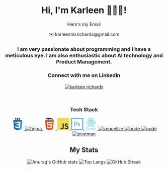 <h1 align="center">Hi, I'm Karleen 🙋🏾‍♀️!</h1>
<p align="center">Hers's my Email</p>
<p align="center">✉️ karleenmsrichards@gmail.com</p>
<h3 align="center">I am very passionate about programming and I have a meticulous eye. I am also enthusiastic about AI technology and Product Management.</h3>

<h3 align="center">Connect with me on LinkedIn</h3>
<p align="center">
<a href="https://www.linkedin.com/in/karleen-ms-richards/" target="blank"><img align="center" src="https://raw.githubusercontent.com/rahuldkjain/github-profile-readme-generator/master/src/images/icons/Social/linked-in-alt.svg" alt="karleen richards" height="30" width="40" /></a>
</p>

<div id="header" align="center">
  <img src="https://komarev.com/ghpvc/?username=karleenmsrichards&style=flat-square&color=green" alt=""/>
</div>

<h3 align="center">Tech Stack</h3>
<p align="center"> <a href="https://www.w3schools.com/css/" target="_blank" rel="noreferrer"> <img src="https://raw.githubusercontent.com/devicons/devicon/master/icons/css3/css3-original-wordmark.svg" alt="css3" width="40" height="40"/> </a> <a href="https://www.figma.com/" target="_blank" rel="noreferrer"> <img src="https://www.vectorlogo.zone/logos/figma/figma-icon.svg" alt="figma" width="40" height="40"/> </a> <a href="https://www.w3.org/html/" target="_blank" rel="noreferrer"> <img src="https://raw.githubusercontent.com/devicons/devicon/master/icons/html5/html5-original-wordmark.svg" alt="html5" width="40" height="40"/> </a> <a href="https://developer.mozilla.org/en-US/docs/Web/JavaScript" target="_blank" rel="noreferrer"> <img src="https://raw.githubusercontent.com/devicons/devicon/master/icons/javascript/javascript-original.svg" alt="javascript" width="40" height="40"/> </a> <a href="https://www.photoshop.com/en" target="_blank" rel="noreferrer"> <img src="https://raw.githubusercontent.com/devicons/devicon/master/icons/photoshop/photoshop-line.svg" alt="photoshop" width="40" height="40"/> </a> <a href="https://reactjs.org/" target="_blank" rel="noreferrer"> <img src="https://raw.githubusercontent.com/devicons/devicon/master/icons/react/react-original-wordmark.svg" alt="react" width="40" height="40"/> </a> <a href="https://reactjs.org/" target="_blank" rel="noreferrer"> <img src="https://symbols.getvecta.com/stencil_261/45_sequelize.7e233926cd.svg" alt="sequelize" width="40" height="40"/> </a> <a href="https://reactjs.org/" target="_blank" rel="noreferrer"> <img src="https://res.cloudinary.com/practicaldev/image/fetch/s--Mrh94rPx--/c_imagga_scale,f_auto,fl_progressive,h_1080,q_auto,w_1080/https://dev-to-uploads.s3.amazonaws.com/uploads/articles/zojuy79lo3fn3qdt7g6p.png" alt="node" width="40" height="40"/> </a> <a href="https://reactjs.org/" target="_blank" rel="noreferrer"> <img src="https://ajeetchaulagain.com/static/7cb4af597964b0911fe71cb2f8148d64/87351/express-js.png" alt="node" width="40" height="40"/> </a> <a href="https://reactjs.org/" target="_blank" rel="noreferrer"> <img src="https://logowik.com/content/uploads/images/postman-api-platform6643.logowik.com.webp" alt="postman" width="40" height="40"/> </a>  </p>

<h2 align="center">My Stats</h2>
<div align="center" >
  
![Anurag's GitHub stats](https://github-readme-stats.vercel.app/api?username=karleenmsrichards&theme=react&hide=stars,issues)
![Top Langs](https://github-readme-stats.vercel.app/api/top-langs/?username=karleenmsrichards&langs_count=5&theme=react&layout=compact)
![GitHub Streak](http://github-readme-streak-stats.herokuapp.com?user=karleenmsrichards&theme=react&count_private=true)

  </div>
